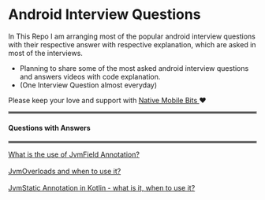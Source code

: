 # Android Interview Questions



In This Repo I am arranging most of the popular android interview questions with their respective answer with respective explanation, which are asked in most of the interviews.

- Planning to share some of the most asked android interview questions and answers videos with code explanation.  
- (One Interview Question almost everyday)  

Please keep your love and support with <a href="https://www.youtube.com/channel/UCTjQSpx2waqXTC37AgM8qyA">Native Mobile Bits </a> ❤️

<hr style="border:2px solid gray">
 <h4> Questions with Answers </h4>
<hr style="border:2px solid gray">

<a href ="https://youtu.be/rOB6FlJVR28">What is the use of JvmField Annotation?</a>
</br>
</br>
<a href ="https://youtu.be/PqeT_6LiT7Q">JvmOverloads and when to use it?</a>
</br>
</br>
<a href ="https://youtu.be/ZvY1Bu2gqAc">JvmStatic Annotation in Kotlin - what is it, when to use it?</a>
</br>
</br>

